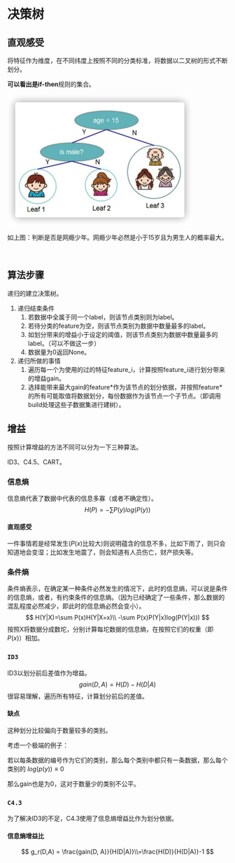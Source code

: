 # 决策树

## 直观感受

将特征作为维度，在不同纬度上按照不同的分类标准，将数据以二叉树的形式不断划分。

**可以看出是if-then**规则的集合。

<img src="pic/dt/1.png" style="zoom:50%;" />

如上图：判断是否是网瘾少年。网瘾少年必然是小于15岁且为男生人的概率最大。

​	

## 算法步骤

递归的建立决策树。

1. 递归结束条件
   1. 若数据中全属于同一个label，则该节点类别则为label。
   2. 若待分类的feature为空，则该节点类别为数据中数量最多的label。
   3. 如划分带来的增益小于设定的阈值，则该节点类别为数据中数量最多的label。（可以不做这一步）
   4. 数据量为0返回None。
2. 递归所做的事情
   1. 遍历每一个为使用的过的特征feature_i，计算按照feature_i进行划分带来的增益gain。
   2. 选择能带来最大gain的feature*作为该节点的划分依据，并按照feature\*的所有可能取值将数据划分，每份数据作为该节点一个子节点。（即调用build处理这些子数据集进行建树）。

## 增益

按照计算增益的方法不同可以分为一下三种算法。

ID3、C4.5、CART。

### 信息熵

信息熵代表了数据中代表的信息多寡（或者不确定性）。
$$
H(P)=-\sum P(y)log(P(y))
$$

#### 直观感受

一件事情若是经常发生($P(x)$比较大)则说明蕴含的信息不多，比如下雨了，则只会知道地会变湿；比如发生地震了，则会知道有人员伤亡，财产损失等。

### 条件熵

条件熵表示，在确定某一种条件必然发生的情况下，此时的信息熵，可以说是条件的信息熵，或者，有约束条件的信息熵。（因为已经确定了一些条件，那么数据的混乱程度必然减少，即此时的信息熵必然会变小）。
$$
H(Y|X)=\sum P(x)H(Y|X=x)\\ -\sum P(x)P(Y|x)log(P(Y|x)))
$$
按照X将数据分成数坨，分别计算每坨数据的信息熵，在按照它们的权重（即$P(x)$）相加。



### `ID3`

ID3以划分前后差值作为增益。
$$
gain(D, A) = H(D)-H(D|A)
$$
很容易理解，遍历所有特征，计算划分前后的差值。

#### 缺点

这种划分比较偏向于数量较多的类别。

考虑一个极端的例子：

若以每条数据的编号作为它们的类别，那么每个类别中都只有一条数据，那么每个类别的 $log(p(y))\equiv0$​

那么gain也是为0，这对于数量少的类别不公平。



### `C4.3`

为了解决ID3的不足，C4.3使用了信息熵增益比作为划分依据。

#### 信息熵增益比

$$
g_r(D,A) = \frac{gain(D, A)}{H(D|A)}\\=\frac{H(D)}{H(D|A)}-1
$$


